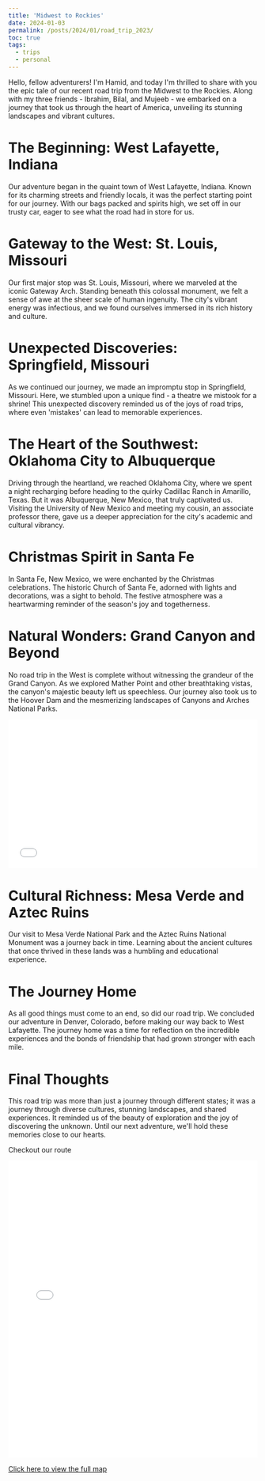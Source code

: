 ```yaml
---
title: 'Midwest to Rockies'
date: 2024-01-03
permalink: /posts/2024/01/road_trip_2023/
toc: true
tags:
  - trips
  - personal
---
```


Hello, fellow adventurers! I'm Hamid, and today I'm thrilled to share with you the epic tale of our recent road trip from the Midwest to the Rockies. Along with my three friends - Ibrahim, Bilal, and Mujeeb - we embarked on a journey that took us through the heart of America, unveiling its stunning landscapes and vibrant cultures.

# The Beginning: West Lafayette, Indiana
Our adventure began in the quaint town of West Lafayette, Indiana. Known for its charming streets and friendly locals, it was the perfect starting point for our journey. With our bags packed and spirits high, we set off in our trusty car, eager to see what the road had in store for us.

# Gateway to the West: St. Louis, Missouri
Our first major stop was St. Louis, Missouri, where we marveled at the iconic Gateway Arch. Standing beneath this colossal monument, we felt a sense of awe at the sheer scale of human ingenuity. The city's vibrant energy was infectious, and we found ourselves immersed in its rich history and culture.

# Unexpected Discoveries: Springfield, Missouri
As we continued our journey, we made an impromptu stop in Springfield, Missouri. Here, we stumbled upon a unique find - a theatre we mistook for a shrine! This unexpected discovery reminded us of the joys of road trips, where even 'mistakes' can lead to memorable experiences.

# The Heart of the Southwest: Oklahoma City to Albuquerque
Driving through the heartland, we reached Oklahoma City, where we spent a night recharging before heading to the quirky Cadillac Ranch in Amarillo, Texas. But it was Albuquerque, New Mexico, that truly captivated us. Visiting the University of New Mexico and meeting my cousin, an associate professor there, gave us a deeper appreciation for the city's academic and cultural vibrancy.

# Christmas Spirit in Santa Fe
In Santa Fe, New Mexico, we were enchanted by the Christmas celebrations. The historic Church of Santa Fe, adorned with lights and decorations, was a sight to behold. The festive atmosphere was a heartwarming reminder of the season's joy and togetherness.

# Natural Wonders: Grand Canyon and Beyond
No road trip in the West is complete without witnessing the grandeur of the Grand Canyon. As we explored Mather Point and other breathtaking vistas, the canyon's majestic beauty left us speechless. Our journey also took us to the Hoover Dam and the mesmerizing landscapes of Canyons and Arches National Parks.

<iframe src="/images/posts/trips/2023dec/collage1.html" height="300px" width="100%" style="border:none;"></iframe>

# Cultural Richness: Mesa Verde and Aztec Ruins
Our visit to Mesa Verde National Park and the Aztec Ruins National Monument was a journey back in time. Learning about the ancient cultures that once thrived in these lands was a humbling and educational experience.

# The Journey Home
As all good things must come to an end, so did our road trip. We concluded our adventure in Denver, Colorado, before making our way back to West Lafayette. The journey home was a time for reflection on the incredible experiences and the bonds of friendship that had grown stronger with each mile.

# Final Thoughts
This road trip was more than just a journey through different states; it was a journey through diverse cultures, stunning landscapes, and shared experiences. It reminded us of the beauty of exploration and the joy of discovering the unknown. Until our next adventure, we'll hold these memories close to our hearts.

Checkout our route

<iframe src="/files/html/posts/roadtrip2023dec.html" height="600px" width="100%" style="border:none;"></iframe>

<a href="/files/html/posts/roadtrip2023dec.html" target="_blank">Click here to view the full map</a>
